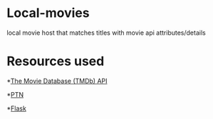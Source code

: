 # Local-movies
local movie host that matches titles with movie api attributes/details

# Resources used
*[The Movie Database (TMDb) API](https://www.themoviedb.org/)

*[PTN](https://github.com/divijbindlish/parse-torrent-name)

*[Flask](https://flask.palletsprojects.com/en/2.0.x/)